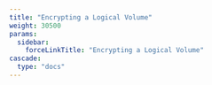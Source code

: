 ```yaml
---
title: "Encrypting a Logical Volume"
weight: 30500
params:
  sidebar:
    forceLinkTitle: "Encrypting a Logical Volume"
cascade:
  type: "docs"
---
```


